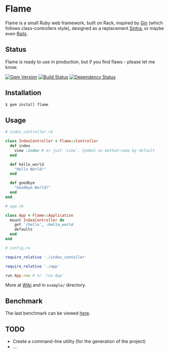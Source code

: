 # Flame

Flame is a small Ruby web framework, built on Rack,
inspired by [Gin](https://github.com/jcasts/gin)
(which follows class-controllers style),
designed as a replacement [Sintra](https://github.com/sinatra/sinatra),
or maybe even [Rails](https://github.com/rails/rails).

## Status

Flame is ready to use in production, but if you find flaws - please let me know.

[![Gem Version](https://badge.fury.io/rb/gorilla-patch.svg)](https://badge.fury.io/rb/gorilla-patch)
[![Build Status](https://travis-ci.org/AlexWayfer/flame.svg?branch=master)](https://travis-ci.org/AlexWayfer/flame)
[![Dependency Status](https://gemnasium.com/badges/github.com/AlexWayfer/flame.svg)](https://gemnasium.com/github.com/AlexWayfer/flame)

## Installation

```bash
$ gem install flame
```

## Usage

```ruby
# index_controller.rb

class IndexController < Flame::Controller
  def index
    view :index # or just `view`, Symbol as method-name by default
  end

  def hello_world
    "Hello World!"
  end

  def goodbye
    "Goodbye World!"
  end
end

# app.rb

class App < Flame::Application
  mount IndexController do
    get '/hello', :hello_world
    defaults
  end
end

# config.ru

require_relative './index_contoller'

require_relative './app'

run App.new # or `run App`
```

More at [Wiki](https://github.com/AlexWayfer/flame/wiki) and in `example/` directory.

## Benchmark

The last benchmark can be viewed [here](https://github.com/AlexWayfer/bench-micro).

## TODO

* Create a command-line utility (for the generation of the project)
* ...
